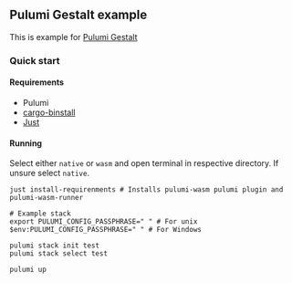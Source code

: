 ## Pulumi Gestalt example

This is example for [Pulumi Gestalt](https://github.com/andrzejressel/pulumi-gestalt)


### Quick start

#### Requirements

- Pulumi
- [cargo-binstall](https://github.com/cargo-bins/cargo-binstall)
- [Just](https://github.com/casey/just)

#### Running

Select either `native` or `wasm` and open terminal in respective directory. If unsure select `native`.

```shell
just install-requirenments # Installs pulumi-wasm pulumi plugin and pulumi-wasm-runner

# Example stack
export PULUMI_CONFIG_PASSPHRASE=" " # For unix
$env:PULUMI_CONFIG_PASSPHRASE=" " # For Windows

pulumi stack init test
pulumi stack select test

pulumi up
```
